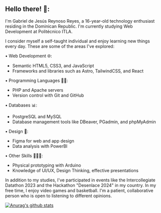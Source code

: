 
<!--
**GGmipana/GGmipana** is a ✨ _special_ ✨ repository because its `README.md` (this file) appears on your GitHub profile.
-->

<!--<img src="https://mir-s3-cdn-cf.behance.net/project_modules/max_1200/22b22287602523.5dbd29081561d.gif"></img> -->

<h2 align="left">Hello there! 👋:</h2>

<p>I'm Gabriel de Jesús Reynoso Reyes, a 16-year-old technology enthusiast residing in the Dominican Republic. I'm currently studying Web Development at Politécnico ITLA. 

I consider myself a self-taught individual and enjoy learning new things every day. These are some of the areas I've explored:

• Web Development 🌐:
- Semantic HTML5, CSS3, and JavaScript
- Frameworks and libraries such as Astro, TailwindCSS, and React

• Programming Languages 👨‍💻: 
- PHP and Apache servers
- Version control with Git and GitHub

• Databases 📊:
- PostgreSQL and MySQL
- Database management tools like DBeaver, PGadmin, and phpMyAdmin

• Design 🎨:
- Figma for web and app design 
- Data analysis with PowerBI

• Other Skills 🙋🏽‍♂️:
- Physical prototyping with Arduino
- Knowledge of UI/UX, Design Thinking, effective presentations

In addition to my studies, I've participated in events like the Intercollegiate Datathon 2023 and the Hackathon "Desenlace 2024" in my country.
In my free time, I enjoy video games and basketball. I'm a patient, collaborative person who is open to listening to different opinions.
</p>

[![Anurag's github stats](https://github-readme-stats.vercel.app/api?username=GabrielR1905)](https://github.com/anuraghazra/github-readme-stats)


















